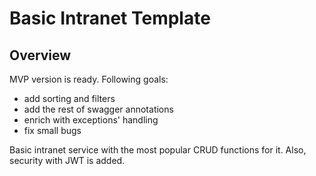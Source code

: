 # Basic Intranet Template

## Overview
MVP version is ready. Following goals: 
- add sorting and filters
- add the rest of swagger annotations
- enrich with exceptions' handling
- fix small bugs

Basic intranet service with the most popular CRUD functions for it. Also, security with JWT is added.

